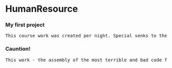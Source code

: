 # HumanResource
<h3>My first project</h3>
<pre>This course work was created per night. Special senks to the bottle of RedBull.</pre>
<h3>Cauntion!</h3>
<pre>This work - the assembly of the most terrible and bad code from around the world</pre>
